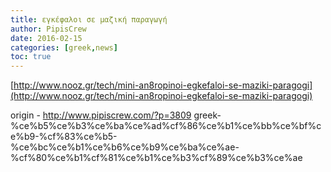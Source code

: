 ```yaml
---
title: εγκέφαλοι σε μαζική παραγωγή
author: PipisCrew
date: 2016-02-15
categories: [greek,news]
toc: true
---
```


[http://www.nooz.gr/tech/mini-an8ropinoi-egkefaloi-se-maziki-paragogi](http://www.nooz.gr/tech/mini-an8ropinoi-egkefaloi-se-maziki-paragogi)

origin - http://www.pipiscrew.com/?p=3809 greek-%ce%b5%ce%b3%ce%ba%ce%ad%cf%86%ce%b1%ce%bb%ce%bf%ce%b9-%cf%83%ce%b5-%ce%bc%ce%b1%ce%b6%ce%b9%ce%ba%ce%ae-%cf%80%ce%b1%cf%81%ce%b1%ce%b3%cf%89%ce%b3%ce%ae